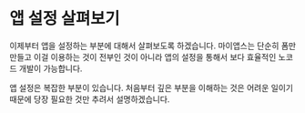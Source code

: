 # 앱 설정 살펴보기
이제부터 앱을 설정하는 부분에 대해서 살펴보도록 하겠습니다. 마이앱스는 단순히 폼만 만들고 이걸 이용하는 것이 전부인 것이 아니라 앱의 설정을 통해서 보다 효율적인 노코드 개발이 가능합니다.

앱 설정은 복잡한 부분이 있습니다. 처음부터 깊은 부분을 이해하는 것은 어려운 일이기 때문에 당장 필요한 것만 추려서 설명하겠습니다.
